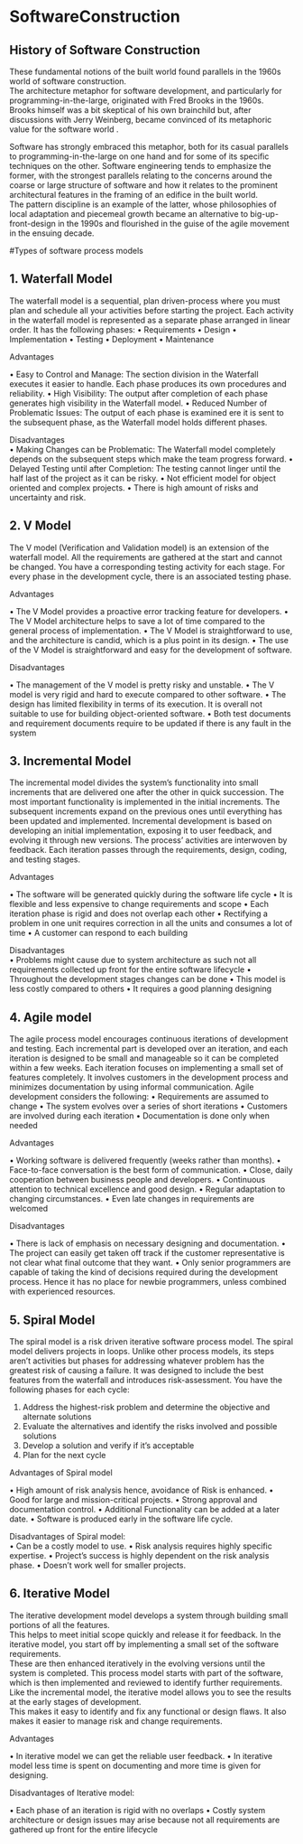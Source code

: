 # SoftwareConstruction


## History of Software Construction <br>

These fundamental notions of the built world found parallels in the 1960s world of software construction. <br>The architecture metaphor for software development, and particularly for programming-in-the-large, originated with Fred Brooks in the 1960s. <br> Brooks himself was a bit skeptical of his own brainchild but, after discussions with Jerry Weinberg, became convinced of its metaphoric value for the software world .

Software has strongly embraced this metaphor, both for its casual parallels to programming-in-the-large on one hand and for some of its specific techniques on the other. Software engineering tends to emphasize the former, with the strongest parallels relating to the concerns around the coarse or large structure of software and how it relates to the prominent architectural features in the framing of an edifice in the built world.<br> The pattern discipline  is an example of the latter, whose philosophies of local adaptation and piecemeal growth became an alternative to big-up-front-design in the 1990s and flourished in the guise of the agile movement in the ensuing decade.


#Types of software process models

## 1. Waterfall Model <br>
The waterfall model is a sequential, plan driven-process where you must plan and schedule all your activities before starting the project. Each activity in the waterfall model is represented as a separate phase arranged in linear order.
It has the following phases:
    •	Requirements
    •	Design
    •	Implementation
    •	Testing
    •	Deployment
    •	Maintenance
    
  Advantages <br>
  
  •	Easy to Control and Manage: The section division in the Waterfall executes it easier to handle. Each phase produces its own procedures and reliability.
  •	High Visibility: The output after completion of each phase generates high visibility in the Waterfall model.
  •	Reduced Number of Problematic Issues: The output of each phase is examined ere it is sent to the subsequent phase, as the Waterfall model holds different phases.

  Disadvantages <br>
     •	Making Changes can be Problematic: The Waterfall model completely depends on the subsequent steps which make the team progress forward.
    • Delayed Testing until after Completion: The testing cannot linger until the half last of the project as it can be risky.
     •	Not efficient model for object oriented and complex projects.
      •	There is high amount of risks and uncertainty and risk.
  

  

## 2. V Model <br>
The V model (Verification and Validation model) is an extension of the waterfall model. All the requirements are gathered at the start and cannot be changed. You have a corresponding testing activity for each stage. For every phase in the development cycle, there is an associated testing phase.

  Advantages  <br>
  
  •	The V Model provides a proactive error tracking feature for developers.
    •	The V Model architecture helps to save a lot of time compared to the general              process of implementation.
    •	The V Model is straightforward to use, and the architecture is candid, which is a       plus point in its design.
    •	The use of the V Model is straightforward and easy for the development of                 software.

  Disadvantages  <br>
  
  •	The management of the V model is pretty risky and unstable.
  •	The V model is very rigid and hard to execute compared to other software.
  •	The design has limited flexibility in terms of its execution.  It is overall not          suitable to use for building object-oriented software.
  •	Both test documents and requirement documents require to be updated if there is any     fault in the system

## 3. Incremental Model <br>
The incremental model divides the system’s functionality into small increments that are delivered one after the other in quick succession. The most important functionality is implemented in the initial increments.
The subsequent increments expand on the previous ones until everything has been updated and implemented.
Incremental development is based on developing an initial implementation, exposing it to user feedback, and evolving it through new versions. The process’ activities are interwoven by feedback. Each iteration passes through the requirements, design, coding, and testing stages.


Advantages  <br>

  •	The software will be generated quickly during the software life cycle
  •	It is flexible and less expensive to change requirements and scope
  •	Each iteration phase is rigid and does not overlap each other
  •	Rectifying a problem in one unit requires correction in all the units and consumes a     lot of time
  •	A customer can respond to each building

Disadvantages  <br>
    •	Problems might cause due to system architecture as such not all requirements              collected up front for the entire software lifecycle
    •	Throughout the development stages changes can be done
    •	This model is less costly compared to others
    •	It requires a good planning designing


## 4. Agile model <br>

The agile process model encourages continuous iterations of development and testing. Each incremental part is developed over an iteration, and each iteration is designed to be small and manageable so it can be completed within a few weeks.
Each iteration focuses on implementing a small set of features completely. It involves customers in the development process and minimizes documentation by using informal communication.
Agile development considers the following:
  •	Requirements are assumed to change
  •	The system evolves over a series of short iterations
  •	Customers are involved during each iteration
  •	Documentation is done only when needed
  
 Advantages <br>
 
•	Working software is delivered frequently (weeks rather than months).
•	Face-to-face conversation is the best form of communication.
•	Close, daily cooperation between business people and developers.
•	Continuous attention to technical excellence and good design.
•	Regular adaptation to changing circumstances.
•	Even late changes in requirements are welcomed

Disadvantages <br>

  •	There is lack of emphasis on necessary designing and documentation.
•	The project can easily get taken off track if the customer representative is not clear what final outcome that they want.
•	Only senior programmers are capable of taking the kind of decisions required during the development process. Hence it has no place for newbie programmers, unless combined with experienced resources.

  

## 5. Spiral Model <br>

The spiral model is a risk driven iterative software process model. The spiral model delivers projects in loops. Unlike other process models, its steps aren’t activities but phases for addressing whatever problem has the greatest risk of causing a failure.
It was designed to include the best features from the waterfall and introduces risk-assessment.
You have the following phases for each cycle:
  1.	Address the highest-risk problem and determine the objective and alternate solutions
  2.	Evaluate the alternatives and identify the risks involved and possible solutions
  3.	Develop a solution and verify if it’s acceptable
  4.	Plan for the next cycle

Advantages of Spiral model <br>
  
  •	High amount of risk analysis hence, avoidance of Risk is enhanced.
  •	Good for large and mission-critical projects.
  •	Strong approval and documentation control.
  •	Additional Functionality can be added at a later date.
  •	Software is produced early in the software life cycle.
  
  Disadvantages of Spiral model:  <br>
    •	Can be a costly model to use.
    •	Risk analysis requires highly specific expertise.
    •	Project’s success is highly dependent on the risk analysis phase.
    •	Doesn’t work well for smaller projects.

## 6. Iterative Model <br>
The iterative development model develops a system through building small portions of all the features.<br> This helps to meet initial scope quickly and release it for feedback.
In the iterative model, you start off by implementing a small set of the software requirements. <br> These are then enhanced iteratively in the evolving versions until the system is completed. This process model starts with part of the software, which is then implemented and reviewed to identify further requirements.
Like the incremental model, the iterative model allows you to see the results at the early stages of development.<br>  This makes it easy to identify and fix any functional or design flaws. It also makes it easier to manage risk and change requirements.


Advantages  <br>

  •	In iterative model we can get the reliable user feedback.
  •	In iterative model less time is spent on documenting and more time is given for designing.

Disadvantages of Iterative model:  <br>

  •	Each phase of an iteration is rigid with no overlaps
  •	Costly system architecture or design issues may arise because not all requirements are gathered up front for the entire lifecycle






